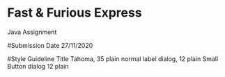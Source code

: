 # Fast & Furious Express
Java Assignment

#Submission Date
27/11/2020

#Style Guideline
Title Tahoma, 35 plain
normal label dialog, 12 plain
Small Button dialog 12 plain
